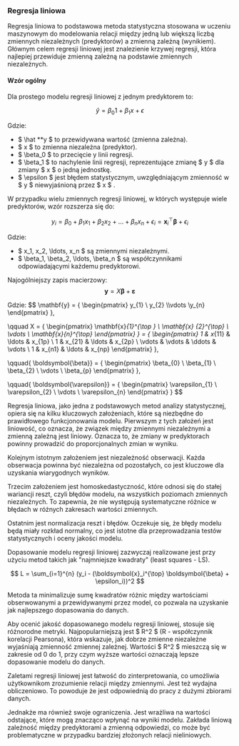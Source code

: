 ### Regresja liniowa

Regresja liniowa to podstawowa metoda statystyczna stosowana w uczeniu maszynowym do modelowania relacji między jedną lub większą liczbą zmiennych niezależnych (predyktorów) a zmienną zależną (wynikiem). Głównym celem regresji liniowej jest znalezienie krzywej regresji, która najlepiej przewiduje zmienną zależną na podstawie zmiennych niezależnych.

#### Wzór ogólny
Dla prostego modelu regresji liniowej z jednym predyktorem to:

$$
\hat y = \beta_0 1 + \beta_1 x + \epsilon
$$

Gdzie:
- $ \hat **y $  to przewidywana wartość (zmienna zależna).
- $ x $  to zmienna niezależna (predyktor).
- $ \beta_0 $  to przecięcie y linii regresji.
- $ \beta_1 $  to nachylenie linii regresji, reprezentujące zmianę $ y $  dla zmiany $ x $  o jedną jednostkę.
- $ \epsilon $  jest błędem statystycznym, uwzględniającym zmienność w $ y $  niewyjaśnioną przez $ x $ .

W przypadku wielu zmiennych regresji liniowej, w których występuje wiele predyktorów, wzór rozszerza się do:

$$
y_i = \beta_0 + \beta_1 x_1 + \beta_2 x_2 + \ldots + \beta_n x_n + \epsilon_i = \boldsymbol{x}_i^{\top} \boldsymbol{\beta} + \epsilon_i
$$

Gdzie:
- $ x_1, x_2, \ldots, x_n $  są zmiennymi niezależnymi.
- $ \beta_1, \beta_2, \ldots, \beta_n $  są współczynnikami odpowiadającymi każdemu predyktorowi.

Najogólniejszy zapis macierzowy:
$$
 \mathbf{y} = X {\boldsymbol{\beta }} + {\boldsymbol{\varepsilon }}
$$

Gdzie:
$$
 \mathbf{y} = { 
    \begin{pmatrix} y_{1} \\ y_{2} \\\vdots \\y_{n} \end{pmatrix} 
    },

\qquad X = {
    \begin{pmatrix} \mathbf{x}_{1}^{\top } \\ \mathbf{x} _{2}^{\top} \\ \vdots \\ \mathbf{x}_{n}^{\top} \end{pmatrix} 
    } = {
    \begin{pmatrix} 1 & x_{11} & \ldots & x_{1p} \\ 1 & x_{21} & \ldots & x_{2p} \\ \vdots & \vdots & \ddots & \vdots \\ 1 & x_{n1} & \ldots & x_{np} \end{pmatrix}
    },

\qquad{ \boldsymbol{\beta}} = {
    \begin{pmatrix} \beta_{0} \\ \beta_{1} \\ \beta_{2} \\ \vdots \\ \beta_{p} \end{pmatrix}
    },
    
\qquad{ \boldsymbol{\varepsilon}} = {
    \begin{pmatrix} \varepsilon_{1} \\ \varepsilon_{2} \\ \vdots \\ \varepsilon_{n} \end{pmatrix}
    }
$$

Regresja liniowa, jako jedna z podstawowych metod analizy statystycznej, opiera się na kilku kluczowych założeniach, które są niezbędne do prawidłowego funkcjonowania modelu. Pierwszym z tych założeń jest liniowość, co oznacza, że związek między zmiennymi niezależnymi a zmienną zależną jest liniowy. Oznacza to, że zmiany w predyktorach powinny prowadzić do proporcjonalnych zmian w wyniku.

Kolejnym istotnym założeniem jest niezależność obserwacji. Każda obserwacja powinna być niezależna od pozostałych, co jest kluczowe dla uzyskania wiarygodnych wyników. 

Trzecim założeniem jest homoskedastyczność, które odnosi się do stałej wariancji reszt, czyli błędów modelu, na wszystkich poziomach zmiennych niezależnych. To zapewnia, że nie występują systematyczne różnice w błędach w różnych zakresach wartości zmiennych.

Ostatnim jest normalizacja reszt i błędów. Oczekuje się, że błędy modelu będą miały rozkład normalny, co jest istotne dla przeprowadzania testów statystycznych i oceny jakości modelu.

Dopasowanie modelu regresji liniowej zazwyczaj realizowane jest przy użyciu metod takich jak "najmniejsze kwadraty" (least squares - LS).

$$
L = \sum_{i=1}^{n} (y_i - (\boldsymbol{x}_i^{\top} \boldsymbol{\beta} + \epsilon_i))^2 
$$

Metoda ta minimalizuje sumę kwadratów różnic między wartościami obserwowanymi a przewidywanymi przez model, co pozwala na uzyskanie jak najlepszego dopasowania do danych.

Aby ocenić jakość dopasowanego modelu regresji liniowej, stosuje się różnorodne metryki. Najpopularniejszą jest $ R^2 $ (R - współczynnik korelacji Pearsona), która wskazuje, jak dobrze zmienne niezależne wyjaśniają zmienność zmiennej zależnej. Wartości $ R^2 $ mieszczą się w zakresie od 0 do 1, przy czym wyższe wartości oznaczają lepsze dopasowanie modelu do danych. 

Zaletami regresji liniowej jest łatwość do zinterpretowania, co umożliwia użytkownikom zrozumienie relacji między zmiennymi. Jest też wydajna obliczeniowo. To powoduje że jest odpowiednią do pracy z dużymi zbiorami danych.

Jednakże ma również swoje ograniczenia. Jest wrażliwa na wartości odstające, które mogą znacząco wpłynąć na wyniki modelu. Zakłada liniową zależność między predyktorami a zmienną odpowiedzi, co może być problematyczne w przypadku bardziej złożonych relacji nieliniowych.
